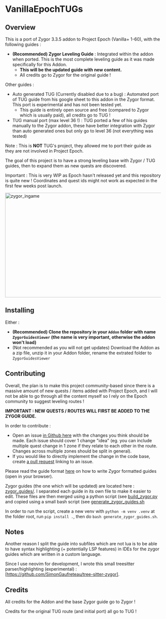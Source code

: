 # VanillaEpochTUGs

## Overview

This is a port of Zygor 3.3.5 addon to Project Epoch (Vanilla+ 1-60), with the following guides :

- **(Recommended) Zygor Leveling Guide** : Integrated within the addon when ported. This is the most complete leveling guide as it was made specifically for this Addon.
  - **This will be the updated guide with new content.**
  - All credits go to Zygor for the original guide !

Other guides :

- Auto generated TUG (Currently disabled due to a bug) : Automated port of TUG guide from his google sheet to this addon in the Zygor format. This port is experimental and has not been tested yet.
  - This guide is entirely open source and free (compared to Zygor which is usually paid), all credits go to TUG !
- TUG manual port (max level 36 !) : TUG ported a few of his guides manually to the Zygor addon, these have better integration with Zygor than auto generated ones but only go to level 36 (not everything was tested)

Note : This is **NOT** TUG's project, they allowed me to port their guide as they are not involved in Project Epoch.

The goal of this project is to have a strong leveling base with Zygor / TUG guides, then to expand them as new quests are discovered.

Important : This is very WIP as Epoch hasn't released yet and this repository is quite new ! Coordinates and quest ids might not work as expected in the first few weeks post launch.

<img width="653" height="339" alt="zygor_ingame" src="https://github.com/user-attachments/assets/ec84af4d-14ce-4005-aa5f-512bdc38456b" />

## Installing

Either :

- **(Recommended) Clone the repository in your `Addon` folder with name `ZygorGuidesViewer` (the name is very important, otherwise the addon won't load)**
- (Not recommended as you will not get updates) Download the Addon as a zip file, unzip it in your Addon folder, rename the extrated folder to `ZygorGuidesViewer`

## Contributing

Overall, the plan is to make this project community-based since there is a massive amount of new quests / items added with Project Epoch,
and I will not be able to go through all the content myself so I rely on the Epoch community to suggest leveling routes !

**IMPORTANT : NEW QUESTS / ROUTES WILL FIRST BE ADDED TO THE ZYGOR GUIDE.**

In order to contribute :

- Open an issue [in Github here](https://github.com/SimonGaufreteau/VanillaEpochLeveling/issues) with the changes you think should be made. Each issue should cover 1 change "idea"
  (eg. you can include multiple quest change in 1 zone if they relate to each other in the route. Changes across multiple zones should be split in general).
- If you would like to directly implement the change in the code base, create [a pull request](https://github.com/SimonGaufreteau/VanillaEpochLeveling/pulls) linking to an issue.

Please read the guide format [here](./guide_format.html) on how to write Zygor formatted guides (open in your browser).

Zygor guides (the one which will be updated) are located here : [zygor_guides/](./src/epoch/zygor_guides).
I separated each guide in its own file to make it easier to edit.
These files are then merged using a python script (see [build_zygor.py](./src/epoch/build_zygor.py) and copied using a small bash script (see [generate_zygor_guides.sh](./generate_zygor_guides.sh)

In order to run the script, create a new venv with `python -m venv .venv` at the folder root, run `pip install .`, then do `bash generate_zygor_guides.sh`.

## Notes

Another reason I split the guide into subfiles which are not lua is to be able to have syntax highlighting (+ potentially LSP features) in IDEs for the zygor guides which are written in a custom language.

Since I use neovim for development, I wrote this small treesitter parser/highlighting (experimental) : [https://github.com/SimonGaufreteau/tree-sitter-zygor].

## Credits

All credits for the Addon and the base Zygor guide go to Zygor !

Credits for the original TUG route (and initial port) all go to TUG !
